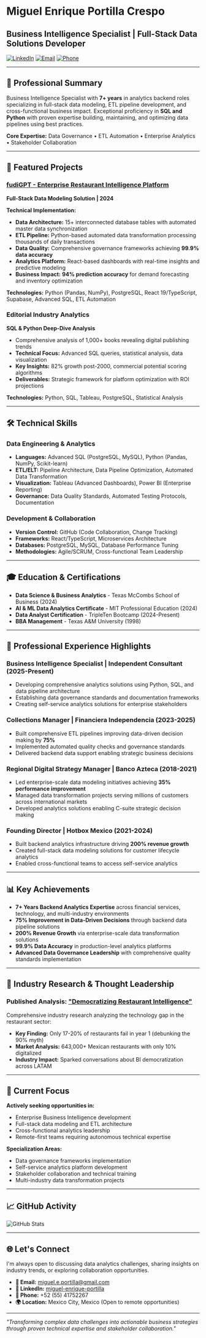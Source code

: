 # Miguel Enrique Portilla Crespo
## Business Intelligence Specialist | Full-Stack Data Solutions Developer

[![LinkedIn](https://img.shields.io/badge/LinkedIn-Miguel%20Enrique%20Portilla-blue?style=flat&logo=linkedin)](https://linkedin.com/in/miguel-enrique-portilla)
[![Email](https://img.shields.io/badge/Email-miguel.e.portilla%40gmail.com-red?style=flat&logo=gmail)](mailto:miguel.e.portilla@gmail.com)
[![Phone](https://img.shields.io/badge/Phone-%2B52%20(55)%2041752267-green?style=flat&logo=whatsapp)](tel:+525541752267)

---

## 🎯 Professional Summary

Business Intelligence Specialist with **7+ years** in analytics backend roles specializing in full-stack data modeling, ETL pipeline development, and cross-functional business impact. Exceptional proficiency in **SQL and Python** with proven expertise building, maintaining, and optimizing data pipelines using best practices.

**Core Expertise:** Data Governance • ETL Automation • Enterprise Analytics • Stakeholder Collaboration

---

## 🚀 Featured Projects

### [fudiGPT - Enterprise Restaurant Intelligence Platform](https://fudigpt.com)
**Full-Stack Data Modeling Solution | 2024**

**Technical Implementation:**
- **Data Architecture:** 15+ interconnected database tables with automated master data synchronization
- **ETL Pipeline:** Python-based automated data transformation processing thousands of daily transactions
- **Data Quality:** Comprehensive governance frameworks achieving **99.9% data accuracy**
- **Analytics Platform:** React-based dashboards with real-time insights and predictive modeling
- **Business Impact:** **94% prediction accuracy** for demand forecasting and inventory optimization

**Technologies:** Python (Pandas, NumPy), PostgreSQL, React 19/TypeScript, Supabase, Advanced SQL, ETL Automation

### Editorial Industry Analytics
**SQL & Python Deep-Dive Analysis**

- Comprehensive analysis of 1,000+ books revealing digital publishing trends
- **Technical Focus:** Advanced SQL queries, statistical analysis, data visualization
- **Key Insights:** 82% growth post-2000, commercial potential scoring algorithms
- **Deliverables:** Strategic framework for platform optimization with ROI projections

**Technologies:** Python, SQL, Tableau, PostgreSQL, Statistical Analysis

---

## 🛠️ Technical Skills

### **Data Engineering & Analytics**
- **Languages:** Advanced SQL (PostgreSQL, MySQL), Python (Pandas, NumPy, Scikit-learn)
- **ETL/ELT:** Pipeline Architecture, Data Pipeline Optimization, Automated Data Transformation
- **Visualization:** Tableau (Advanced Dashboards), Power BI (Enterprise Reporting)
- **Governance:** Data Quality Standards, Automated Testing Protocols, Documentation

### **Development & Collaboration**
- **Version Control:** GitHub (Code Collaboration, Change Tracking)
- **Frameworks:** React/TypeScript, Microservices Architecture
- **Databases:** PostgreSQL, MySQL, Database Performance Tuning
- **Methodologies:** Agile/SCRUM, Cross-functional Team Leadership

---

## 🎓 Education & Certifications

- **Data Science & Business Analytics** - Texas McCombs School of Business (2024)
- **AI & ML Data Analytics Certificate** - MIT Professional Education (2024)
- **Data Analyst Certification** - TripleTen Bootcamp (2024-Present)
- **BBA Management** - Texas A&M University (1998)

---

## 💼 Professional Experience Highlights

### **Business Intelligence Specialist** | Independent Consultant (2025-Present)
- Developing comprehensive analytics solutions using Python, SQL, and data pipeline architecture
- Establishing data governance standards and documentation frameworks
- Creating self-service analytics solutions for enterprise stakeholders

### **Collections Manager** | Financiera Independencia (2023-2025)
- Built comprehensive ETL pipelines improving data-driven decision making by **75%**
- Implemented automated quality checks and governance standards
- Delivered backend data support enabling strategic business decisions

### **Regional Digital Strategy Manager** | Banco Azteca (2018-2021)
- Led enterprise-scale data modeling initiatives achieving **35% performance improvement**
- Managed data transformation projects serving millions of customers across international markets
- Developed analytics solutions enabling C-suite strategic decision making

### **Founding Director** | Hotbox Mexico (2021-2024)
- Built backend analytics infrastructure driving **200% revenue growth**
- Created full-stack data modeling solutions for customer lifecycle analytics
- Enabled cross-functional teams to access self-service analytics

---

## 📊 Key Achievements

- **7+ Years Backend Analytics Expertise** across financial services, technology, and multi-industry environments
- **75% Improvement in Data-Driven Decisions** through backend data pipeline solutions
- **200% Revenue Growth** via enterprise-scale data transformation solutions
- **99.9% Data Accuracy** in production-level analytics platforms
- **Advanced Data Governance Leadership** with comprehensive quality standards implementation

---

## 📝 Industry Research & Thought Leadership

### Published Analysis: ["Democratizing Restaurant Intelligence"](https://www.linkedin.com/pulse/democratizing-restaurant-intelligence-miguel-enrique-portilla-cplde)

Comprehensive industry research analyzing the technology gap in the restaurant sector:
- **Key Finding:** Only 17-20% of restaurants fail in year 1 (debunking the 90% myth)
- **Market Analysis:** 643,000+ Mexican restaurants with only 10% digitalized
- **Industry Impact:** Sparked conversations about BI democratization across LATAM

---

## 🎯 Current Focus

**Actively seeking opportunities in:**
- Enterprise Business Intelligence development
- Full-stack data modeling and ETL architecture
- Cross-functional analytics leadership
- Remote-first teams requiring autonomous technical expertise

**Specialization Areas:**
- Data governance frameworks implementation
- Self-service analytics platform development
- Stakeholder collaboration and technical training
- Multi-industry data transformation projects

---

## 📈 GitHub Activity

![GitHub Stats](https://github-readme-stats.vercel.app/api?username=MiguelEnriquePortilla&show_icons=true&theme=radical)

---

## 🌐 Let's Connect

I'm always open to discussing data analytics challenges, sharing insights on industry trends, or exploring collaboration opportunities.

- **📧 Email:** miguel.e.portilla@gmail.com
- **💼 LinkedIn:** [miguel-enrique-portilla](https://linkedin.com/in/miguel-enrique-portilla)
- **📱 Phone:** +52 (55) 41752267
- **🌍 Location:** Mexico City, Mexico (Open to remote opportunities)

---

*"Transforming complex data challenges into actionable business strategies through proven technical expertise and stakeholder collaboration."*
